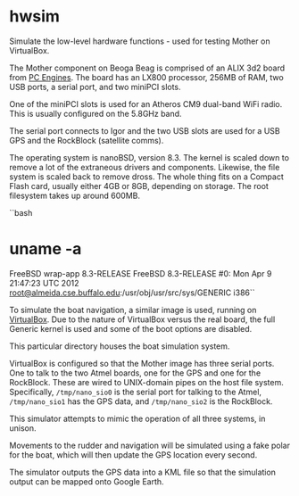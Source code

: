 hwsim
=====

Simulate the low-level hardware functions - used for testing Mother on VirtualBox.

The Mother component on Beoga Beag is comprised of an ALIX 3d2 board from
[PC Engines](http://www.pcengines.ch/).
The board has an LX800 processor, 256MB of RAM, two USB ports, a serial port, and
two miniPCI slots.

One of the miniPCI slots is used for an Atheros CM9 dual-band WiFi radio.
This is usually configured on the 5.8GHz band.

The serial port connects to Igor and the two USB slots are used for a
USB GPS and the RockBlock (satellite comms).

The operating system is nanoBSD, version 8.3.
The kernel is scaled down to remove a lot of the extraneous drivers and components.
Likewise, the file system is scaled back to remove dross.
The whole thing fits on a Compact Flash card, usually either 4GB or 8GB, depending on
storage.
The root filesystem takes up around 600MB.

``bash
# uname -a
FreeBSD wrap-app 8.3-RELEASE FreeBSD 8.3-RELEASE #0: Mon Apr  9 21:47:23 UTC 2012     root@almeida.cse.buffalo.edu:/usr/obj/usr/src/sys/GENERIC  i386``

To simulate the boat navigation, a similar image is used,
running on [VirtualBox](https://www.virtualbox.org/).
Due to the nature of VirtualBox versus the real board, the full Generic
kernel is used and some of the boot options are disabled.

This particular directory houses the boat simulation system.

VirtualBox is configured so that the Mother image has three serial ports.
One to talk to the two Atmel boards, one for the GPS and one for the RockBlock.
These are wired to UNIX-domain pipes on the host file system.
Specifically, `/tmp/nano_sio0` is the serial port for talking to the Atmel,
`/tmp/nano_sio1` has the GPS data, and `/tmp/nano_sio2` is the RockBlock.

This simulator attempts to mimic the operation of all three systems, in unison.

Movements to the rudder and navigation will be simulated using a fake polar for the boat,
which will then update the GPS location every second.

The simulator outputs the GPS data into a KML file so that the simulation
output can be mapped onto Google Earth.
